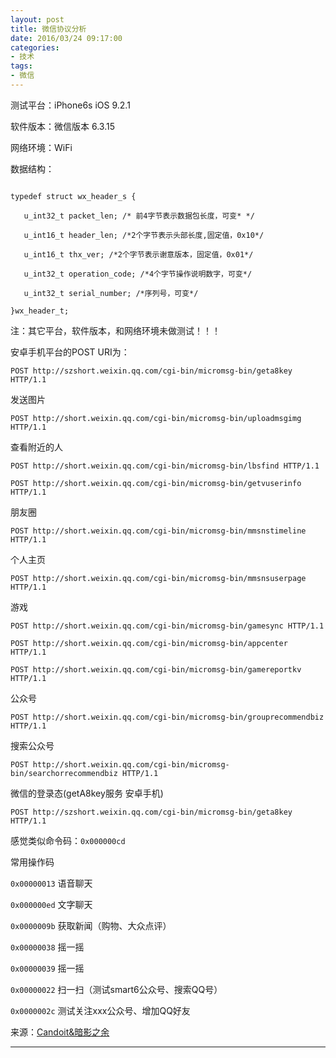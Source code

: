 ```yaml
---
layout: post
title: 微信协议分析
date: 2016/03/24 09:17:00
categories: 
- 技术
tags: 
- 微信
---
```


测试平台：iPhone6s iOS 9.2.1

软件版本：微信版本 6.3.15

网络环境：WiFi

数据结构：

```

typedef struct wx_header_s {

   u_int32_t packet_len; /* 前4字节表示数据包长度，可变* */

   u_int16_t header_len; /*2个字节表示头部长度,固定值，0x10*/

   u_int16_t thx_ver; /*2个字节表示谢意版本，固定值，0x01*/

   u_int32_t operation_code; /*4个字节操作说明数字，可变*/

   u_int32_t serial_number; /*序列号，可变*/

}wx_header_t;

```

注：其它平台，软件版本，和网络环境未做测试！！！

安卓手机平台的POST URI为：

`POST http://szshort.weixin.qq.com/cgi-bin/micromsg-bin/geta8key HTTP/1.1`

发送图片

`POST http://short.weixin.qq.com/cgi-bin/micromsg-bin/uploadmsgimg HTTP/1.1`

查看附近的人

`POST http://short.weixin.qq.com/cgi-bin/micromsg-bin/lbsfind HTTP/1.1`

`POST http://short.weixin.qq.com/cgi-bin/micromsg-bin/getvuserinfo HTTP/1.1`

朋友圈

`POST http://short.weixin.qq.com/cgi-bin/micromsg-bin/mmsnstimeline HTTP/1.1`

个人主页

`POST http://short.weixin.qq.com/cgi-bin/micromsg-bin/mmsnsuserpage HTTP/1.1`

游戏

`POST http://short.weixin.qq.com/cgi-bin/micromsg-bin/gamesync HTTP/1.1`

`POST http://short.weixin.qq.com/cgi-bin/micromsg-bin/appcenter HTTP/1.1`

`POST http://short.weixin.qq.com/cgi-bin/micromsg-bin/gamereportkv HTTP/1.1`

公众号

`POST http://short.weixin.qq.com/cgi-bin/micromsg-bin/grouprecommendbiz HTTP/1.1`

搜索公众号

`POST http://short.weixin.qq.com/cgi-bin/micromsg-bin/searchorrecommendbiz HTTP/1.1`

微信的登录态(getA8key服务 安卓手机)

`POST http://szshort.weixin.qq.com/cgi-bin/micromsg-bin/geta8key HTTP/1.1`

感觉类似命令码：`0x000000cd`

常用操作码

`0x00000013` 语音聊天

`0x000000ed`  文字聊天

`0x0000009b`  获取新闻（购物、大众点评）

`0x00000038`  摇一摇

`0x00000039`  摇一摇

`0x00000022`  扫一扫（测试smart6公众号、搜索QQ号）

`0x0000002c`  测试关注xxx公众号、增加QQ好友

来源：[Candoit&暗影之余](http://www.dpifw.cn/index.php/page/3/)

----------

